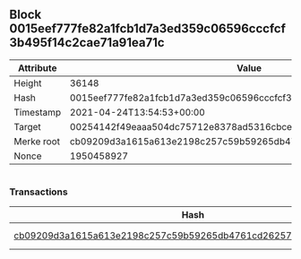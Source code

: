 ## Block 0015eef777fe82a1fcb1d7a3ed359c06596cccfcf3b495f14c2cae71a91ea71c

Attribute | Value
--- | ---
Height | 36148
Hash | 0015eef777fe82a1fcb1d7a3ed359c06596cccfcf3b495f14c2cae71a91ea71c
Timestamp | 2021-04-24T13:54:53+00:00
Target | 00254142f49eaaa504dc75712e8378ad5316cbcead634704b3734b6271167cc4
Merke root | cb09209d3a1615a613e2198c257c59b59265db4761cd262570f5f71029dab5b4
Nonce | 1950458927

```

```

### Transactions

Hash | Amount
--- | ---
[cb09209d3a1615a613e2198c257c59b59265db4761cd262570f5f71029dab5b4](cb09209d3a1615a613e2198c257c59b59265db4761cd262570f5f71029dab5b4.md) | 10.00000000 SKEPTI 
